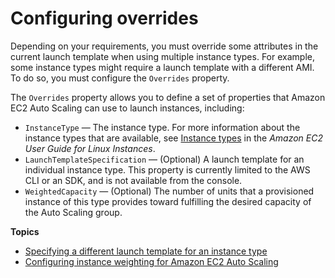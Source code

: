 # Configuring overrides<a name="asg-override-options"></a>

Depending on your requirements, you must override some attributes in the current launch template when using multiple instance types\. For example, some instance types might require a launch template with a different AMI\. To do so, you must configure the `Overrides` property\.

The `Overrides` property allows you to define a set of properties that Amazon EC2 Auto Scaling can use to launch instances, including:
+ `InstanceType` — The instance type\. For more information about the instance types that are available, see [Instance types](https://docs.aws.amazon.com/AWSEC2/latest/UserGuide/instance-types.html) in the *Amazon EC2 User Guide for Linux Instances*\. 
+ `LaunchTemplateSpecification` — \(Optional\) A launch template for an individual instance type\. This property is currently limited to the AWS CLI or an SDK, and is not available from the console\. 
+ `WeightedCapacity` — \(Optional\) The number of units that a provisioned instance of this type provides toward fulfilling the desired capacity of the Auto Scaling group\.

**Topics**
+ [Specifying a different launch template for an instance type](asg-launch-template-overrides.md)
+ [Configuring instance weighting for Amazon EC2 Auto Scaling](asg-instance-weighting.md)